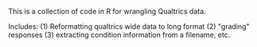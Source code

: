 This is a collection of code in R for wrangling Qualtrics data. 

Includes:
(1) Reformatting qualtrics wide data to long format
(2) "grading" responses
(3) extracting condition information from a filename, etc.
